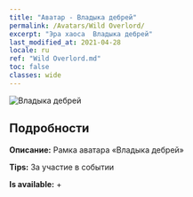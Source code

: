 ```yaml
---
title: "Аватар - Владыка дебрей"
permalink: /Avatars/Wild Overlord/
excerpt: "Эра хаоса  Владыка дебрей"
last_modified_at: 2021-04-28
locale: ru
ref: "Wild Overlord.md"
toc: false
classes: wide
---
```

 ![Владыка дебрей](/images/a/avatarFrame_98.png)

## Подробности

 **Описание:** Рамка аватара «Владыка дебрей» 

 **Tips:** За участие в событии 

 **Is available:**  + 

